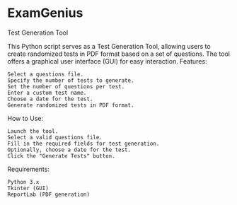 # ExamGenius

Test Generation Tool

This Python script serves as a Test Generation Tool, allowing users to create randomized tests in PDF format based on a set of questions. The tool offers a graphical user interface (GUI) for easy interaction.
Features:

    Select a questions file.
    Specify the number of tests to generate.
    Set the number of questions per test.
    Enter a custom test name.
    Choose a date for the test.
    Generate randomized tests in PDF format.

How to Use:

    Launch the tool.
    Select a valid questions file.
    Fill in the required fields for test generation.
    Optionally, choose a date for the test.
    Click the "Generate Tests" button.

Requirements:

    Python 3.x
    Tkinter (GUI)
    ReportLab (PDF generation)
